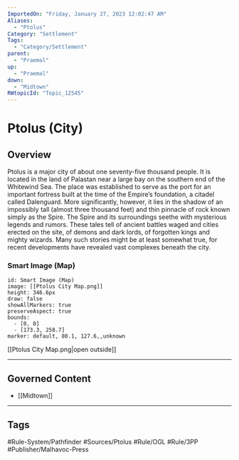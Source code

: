 ```yaml
---
ImportedOn: "Friday, January 27, 2023 12:02:47 AM"
Aliases:
  - "Ptolus"
Category: "Settlement"
Tags:
  - "Category/Settlement"
parent:
  - "Praemal"
up:
  - "Praemal"
down:
  - "Midtown"
RWtopicId: "Topic_12545"
---
```

# Ptolus (City)
## Overview
Ptolus is a major city of about one seventy-five thousand people. It is located in the land of Palastan near a large bay on the southern end of the Whitewind Sea. The place was established to serve as the port for an important fortress built at the time of the Empire’s foundation, a citadel called Dalenguard. More significantly, however, it lies in the shadow of an impossibly tall (almost three thousand feet) and thin pinnacle of rock known simply as the Spire. The Spire and its surroundings seethe with mysterious legends and rumors. These tales tell of ancient battles waged and cities erected on the site, of demons and dark lords, of forgotten kings and mighty wizards. Many such stories might be at least somewhat true, for recent developments have revealed vast complexes beneath the city.

### Smart Image (Map)

```leaflet
id: Smart Image (Map)
image: [[Ptolus City Map.png]]
height: 346.6px
draw: false
showAllMarkers: true
preserveAspect: true
bounds:
  - [0, 0]
  - [173.3, 258.7]
marker: default, 80.1, 127.6,,unknown
```
[[Ptolus City Map.png|open outside]]

---
## Governed Content
- [[Midtown]]


---
## Tags
#Rule-System/Pathfinder #Sources/Ptolus #Rule/OGL #Rule/3PP #Publisher/Malhavoc-Press

